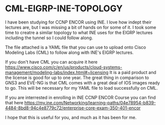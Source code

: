 # CML-EIGRP-INE-TOPOLOGY
I have been studying for CCNP ENCOR using INE. I love how indept their lectures are, but I was missing a bit of hands on for some of it. I took some time to creatre a similar topology to what INE uses for the EIGRP lectures including the tunnel so I could follow along. 

The file attached is a YAML file that you can use to upload onto Cisco Modeling Labs (CML) to follow along with INE's EIGRP lectures. 

If you don't have CML you can acquire it here https://www.cisco.com/c/en/us/products/cloud-systems-management/modeling-labs/index.html#~licensing It is a paid product and the license is good for up to one year. The great thing in comparison to GNS3 and EVE-NG is that CML comes with a great deal of IOS images ready to go. This will be necessary for my YAML file to load successfully on CML. 

If you are interrested in enrolling in INE CCNP ENCOR Course you can find that here https://my.ine.com/Networking/learning-paths/04e78954-b839-4484-8bd8-94c4e8779c72/enterprise-core-exam-350-401-encor 

I hope that this is useful for you, and much as it has been for me. 
